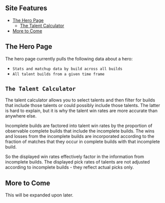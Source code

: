 
## Site Features

- [The Hero Page](#the-hero-page)
  - [The Talent Calculator](#the-talent-calculator)
- [More to Come](#more-to-come)

## The Hero Page

The hero page currently pulls the following data about a hero:

* `Stats and matchup data by build across all builds`
* `All talent builds from a given time frame`

## `The Talent Calculator`

The talent calculator allows you to select talents and then filter for builds that include those talents or could possibly include those talents.  The latter is hard to explain, but it is why the talent win rates are more accurate than anywhere else.

Incomplete builds are factored into talent win rates by the proportion of observable complete builds that include the incomplete builds.  The wins and losses from the incomplete builds are incorporated according to the fraction of matches that they occur in complete builds with that incomplete build.

So the displayed win rates effectively factor in the information from incomplete builds.  The displayed pick rates of talents are not adjusted according to incomplete builds - they reflect actual picks only.

## More to Come

This will be expanded upon later.
